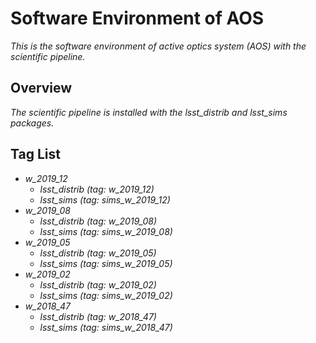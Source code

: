 # Software Environment of AOS

*This is the software environment of active optics system (AOS) with the scientific pipeline.*

## Overview

*The scientific pipeline is installed with the lsst_distrib and lsst_sims packages.*

## Tag List

- *w_2019_12*
    - *lsst_distrib (tag: w_2019_12)*
    - *lsst_sims (tag: sims_w_2019_12)*
- *w_2019_08*
    - *lsst_distrib (tag: w_2019_08)*
    - *lsst_sims (tag: sims_w_2019_08)*
- *w_2019_05*
    - *lsst_distrib (tag: w_2019_05)*
    - *lsst_sims (tag: sims_w_2019_05)*
- *w_2019_02*
    - *lsst_distrib (tag: w_2019_02)*
    - *lsst_sims (tag: sims_w_2019_02)*
- *w_2018_47*
    - *lsst_distrib (tag: w_2018_47)*
    - *lsst_sims (tag: sims_w_2018_47)*